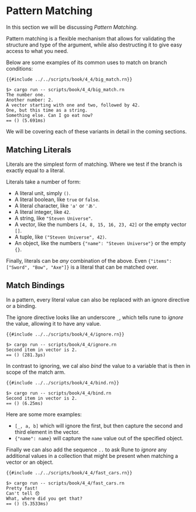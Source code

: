 # Pattern Matching

In this section we will be discussing *Pattern Matching*.

Pattern matching is a flexible mechanism that allows for validating the
structure and type of the argument, while also destructing it to give easy
access to what you need.

Below are some examples of its common uses to match on branch conditions:

```rust,noplaypen
{{#include ../../scripts/book/4_4/big_match.rn}}
```

```text
$> cargo run -- scripts/book/4_4/big_match.rn
The number one.
Another number: 2.
A vector starting with one and two, followed by 42.
One, but this time as a string.
Something else. Can I go eat now?
== () (5.691ms)
```

We will be covering each of these variants in detail in the coming sections.

## Matching Literals

Literals are the simplest form of matching. Where we test if the branch is
exactly equal to a literal.

Literals take a number of form:

* A literal unit, simply `()`.
* A literal boolean, like `true` or `false`.
* A literal character, like `'a'` or `'あ'`.
* A literal integer, like `42`.
* A string, like `"Steven Universe"`.
* A vector, like the numbers `[4, 8, 15, 16, 23, 42]` or the empty vector `[]`.
* A tuple, like `("Steven Universe", 42)`.
* An object, like the numbers `{"name": "Steven Universe"}` or the empty `{}`.

Finally, literals can be *any* combination of the above.
Even `{"items": ["Sword", "Bow", "Axe"]}` is a literal that can be matched over.

## Match Bindings

In a pattern, every literal value can also be replaced with an ignore directive
or a binding.

The ignore directive looks like an underscore `_`, which tells rune to *ignore*
the value, allowing it to have any value.

```rust,noplaypen
{{#include ../../scripts/book/4_4/ignore.rn}}
```

```text
$> cargo run -- scripts/book/4_4/ignore.rn
Second item in vector is 2.
== () (281.3µs)
```

In contrast to ignoring, we cal also *bind* the value to a variable that is then
in scope of the match arm.

```rust,noplaypen
{{#include ../../scripts/book/4_4/bind.rn}}
```

```text
$> cargo run -- scripts/book/4_4/bind.rn
Second item in vector is 2.
== () (6.25ms)
```

Here are some more examples:

* `[_, a, b]` which will ignore the first, but then capture the second and third
  element in the vector.
* `{"name": name}` will capture the `name` value out of the specified object.

Finally we can also add the sequence `..` to ask Rune to *ignore* any additional
values in a collection that might be present when matching a vector or an
object.

```rust,noplaypen
{{#include ../../scripts/book/4_4/fast_cars.rn}}
```

```text
$> cargo run -- scripts/book/4_4/fast_cars.rn
Pretty fast!
Can't tell 😞
What, where did you get that?
== () (5.3533ms)
```